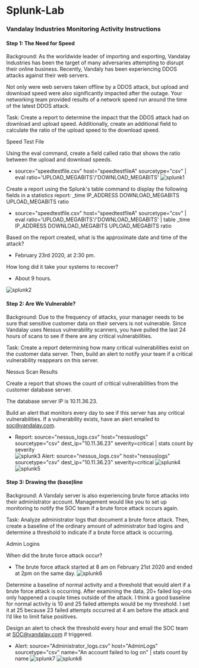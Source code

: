 # Splunk-Lab
### Vandalay Industries Monitoring Activity Instructions 

#### Step 1: The Need for Speed 

Background: As the worldwide leader of importing and exporting, Vandalay Industries has been the target of many adversaries attempting to disrupt their online business. Recently, Vandaly has been experiencing DDOS attacks against their web servers. 

  

Not only were web servers taken offline by a DDOS attack, but upload and download speed were also significantly impacted after the outage. Your networking team provided results of a network speed run around the time of the latest DDOS attack. 


Task: Create a report to determine the impact that the DDOS attack had on download and upload speed. Additionally, create an additional field to calculate the ratio of the upload speed to the download speed. 
  

Speed Test File 

Using the eval command, create a field called ratio that shows the ratio between the upload and download speeds. 

* source="speedtestfile.csv" host="speedtestfileA" sourcetype="csv" | eval ratio='UPLOAD_MEGABITS'/'DOWNLOAD_MEGABITS' 
![splunk1](https://user-images.githubusercontent.com/89311706/158698181-8ae3a7e5-946b-4025-97ba-45dd67ff4a41.png)
 

Create a report using the Splunk's table command to display the following fields in a statistics report: 
 _time 
IP_ADDRESS 
DOWNLOAD_MEGABITS 
UPLOAD_MEGABITS 
ratio 

- source="speedtestfile.csv" host="speedtestfileA" sourcetype="csv" | eval ratio='UPLOAD_MEGABITS'/'DOWNLOAD_MEGABITS' | table _time IP_ADDRESS DOWNLOAD_MEGABITS UPLOAD_MEGABITS ratio 

Based on the report created, what is the approximate date and time of the attack? 

- February 23rd 2020, at 2:30 pm. 

How long did it take your systems to recover? 

- About 9 hours. 

![splunk2](https://user-images.githubusercontent.com/89311706/158698467-4044b4e2-2cf2-4ad1-953b-3c0727bf4ee8.png)
 

  

#### Step 2: Are We Vulnerable? 

Background: Due to the frequency of attacks, your manager needs to be sure that sensitive customer data on their servers is not vulnerable. Since Vandalay uses Nessus vulnerability scanners, you have pulled the last 24 hours of scans to see if there are any critical vulnerabilities. 


Task: Create a report determining how many critical vulnerabilities exist on the customer data server. Then, build an alert to notify your team if a critical vulnerability reappears on this server. 

  
Nessus Scan Results 

Create a report that shows the count of critical vulnerabilities from the customer database server. 

 The database server IP is 10.11.36.23. 

Build an alert that monitors every day to see if this server has any critical vulnerabilities. If a vulnerability exists, have an alert emailed to soc@vandalay.com. 


- Report:  source="nessus_logs.csv" host="nessuslogs" sourcetype="csv" dest_ip="10.11.36.23" severity=critical | stats count by severity  
![splunk3](https://user-images.githubusercontent.com/89311706/158698601-fc94deab-d882-4c30-b56a-b67110390f27.png)
Alert:    source="nessus_logs.csv" host="nessuslogs" sourcetype="csv" dest_ip="10.11.36.23" severity=critical 
![splunk4](https://user-images.githubusercontent.com/89311706/158698733-0c0a1d0d-673a-4742-a1cf-ae6b641278d7.png)
 ![splunk5](https://user-images.githubusercontent.com/89311706/158698896-1f5bcabc-ab26-4865-98cb-90a8ec8787e9.png)

 

  

#### Step 3: Drawing the (base)line 

Background: A Vandaly server is also experiencing brute force attacks into their administrator account. Management would like you to set up monitoring to notify the SOC team if a brute force attack occurs again. 

Task: Analyze administrator logs that document a brute force attack. Then, create a baseline of the ordinary amount of administrator bad logins and determine a threshold to indicate if a brute force attack is occurring. 

Admin Logins 

When did the brute force attack occur? 

- The brute force attack started at 8 am on February 21st 2020 and ended at 2pm on the same day. 
![splunk6](https://user-images.githubusercontent.com/89311706/158698996-2f047336-542d-47fd-9d26-1f57150bc46e.png)


Determine a baseline of normal activity and a threshold that would alert if a brute force attack is occurring.  After examining the data, 20+ failed log-ons only happened a couple times outside of the attack. I think a good baseline for normal activity is 10 and 25 failed attempts would be my threshold. I set it at 25 because 23 failed attempts occurred at 4 am before the attack and I’d like to limit false positives. 

Design an alert to check the threshold every hour and email the SOC team at SOC@vandalay.com if triggered. 

- Alert: source="Administrator_logs.csv" host="AdminLogs" sourcetype="csv" name="An account failed to log on" | stats count by name 
![splunk7](https://user-images.githubusercontent.com/89311706/158699188-ff3a47a7-1c16-4761-ab00-9ca7edacbae0.png)
![splunk8](https://user-images.githubusercontent.com/89311706/158699261-63dd0ff8-44ec-483c-8213-481cfbde5350.png)

 

  


